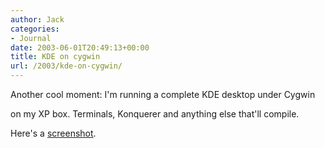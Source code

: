 ```yaml
---
author: Jack
categories:
- Journal
date: 2003-06-01T20:49:13+00:00
title: KDE on cygwin
url: /2003/kde-on-cygwin/
---
```


Another cool moment: I'm running a complete KDE desktop under Cygwin
  

  
on my XP box. Terminals, Konquerer and anything else that'll compile.
  

  
Here's a [screenshot][1].

 [1]: http://jackbaty.com/images/blog/kdeoncygwin.jpg